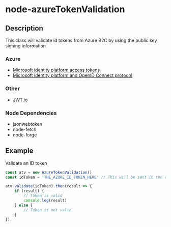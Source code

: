 
# node-azureTokenValidation
## Description
This class will validate id tokens from Azure B2C by using the public key signing information

### Azure
* [Microsoft identity platform access tokens](https://docs.microsoft.com/en-us/azure/active-directory/develop/access-tokens)
* [Microsoft identity platform and OpenID Connect protocol](https://docs.microsoft.com/en-us/azure/active-directory/develop/v2-protocols-oidc)

### Other
* [JWT.io](https://jwt.io/)

### Node Dependencies
* jsonwebtoken
* node-fetch
* node-forge

## Example
Validate an ID token
```js
const atv = new AzureTokenValidation()
const idToken = 'THE_AZURE_ID_TOKEN_HERE' // This will be sent in the callback from Azure B2C

atv.validate(idToken).then(result => {
    if (result) {
        // Token is valid
        console.log(result)
    } else {
        // Token is not valid
    }
})
```
